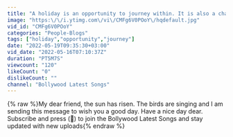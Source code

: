 ```yaml
---
title: "A holiday is an opportunity to journey within. It is also a chance to chill, to relax"
image: "https:\/\/i.ytimg.com\/vi\/CMFg6V0POoY\/hqdefault.jpg"
vid_id: "CMFg6V0POoY"
categories: "People-Blogs"
tags: ["holiday","opportunity","journey"]
date: "2022-05-19T09:35:30+03:00"
vid_date: "2022-05-16T07:10:37Z"
duration: "PT5M7S"
viewcount: "120"
likeCount: "0"
dislikeCount: ""
channel: "Bollywood Latest Songs"
---
```

{% raw %}My dear friend, the sun has risen. The birds are singing and I am sending this message to wish you a good day. Have a nice day dear.<br />Subscribe and press (🔔) to join the Bollywood Latest Songs and stay updated with new uploads{% endraw %}
